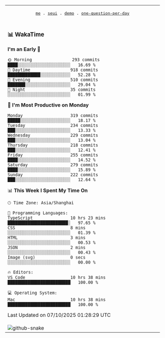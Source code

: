 
<div align="center">

<table>
<tr><td>
  <p align="center">
  <samp>
    <a href="https://github.com/seaeam/seaeam">me</a> .
    <a href="https://github.com/SeaMmMm/se-element">seui</a> .
    <a href="https://github.com/seaeam/project-demo">demo</a> .
    <a href="https://github.com/506-FETL/one-question-per-day">one-question-per-day</a>
    
  </samp>
    </p>
</td></tr>

<tr><td>

### 📊 WakaTime

<!--START_SECTION:waka-->
**I'm an Early 🐤** 

```text
🌞 Morning                293 commits         ████░░░░░░░░░░░░░░░░░░░░░   16.69 % 
🌆 Daytime                918 commits         █████████████░░░░░░░░░░░░   52.28 % 
🌃 Evening                510 commits         ███████░░░░░░░░░░░░░░░░░░   29.04 % 
🌙 Night                  35 commits          ░░░░░░░░░░░░░░░░░░░░░░░░░   01.99 % 
```
📅 **I'm Most Productive on Monday** 

```text
Monday                   319 commits         █████░░░░░░░░░░░░░░░░░░░░   18.17 % 
Tuesday                  234 commits         ███░░░░░░░░░░░░░░░░░░░░░░   13.33 % 
Wednesday                229 commits         ███░░░░░░░░░░░░░░░░░░░░░░   13.04 % 
Thursday                 218 commits         ███░░░░░░░░░░░░░░░░░░░░░░   12.41 % 
Friday                   255 commits         ████░░░░░░░░░░░░░░░░░░░░░   14.52 % 
Saturday                 279 commits         ████░░░░░░░░░░░░░░░░░░░░░   15.89 % 
Sunday                   222 commits         ███░░░░░░░░░░░░░░░░░░░░░░   12.64 % 
```


📊 **This Week I Spent My Time On** 

```text
🕑︎ Time Zone: Asia/Shanghai

💬 Programming Languages: 
TypeScript               10 hrs 23 mins      ████████████████████████░   97.65 % 
CSS                      8 mins              ░░░░░░░░░░░░░░░░░░░░░░░░░   01.39 % 
HTML                     3 mins              ░░░░░░░░░░░░░░░░░░░░░░░░░   00.53 % 
JSON                     2 mins              ░░░░░░░░░░░░░░░░░░░░░░░░░   00.43 % 
Image (svg)              0 secs              ░░░░░░░░░░░░░░░░░░░░░░░░░   00.00 % 

🔥 Editors: 
VS Code                  10 hrs 38 mins      █████████████████████████   100.00 % 

💻 Operating System: 
Mac                      10 hrs 38 mins      █████████████████████████   100.00 % 
```


 Last Updated on 07/10/2025 01:28:29 UTC
<!--END_SECTION:waka-->
</td></tr>

<tr><td>
  <img alt="github-snake" src="profile-snake-contrib/github-user-contribution.svg"/>
</td></tr>

</table>
